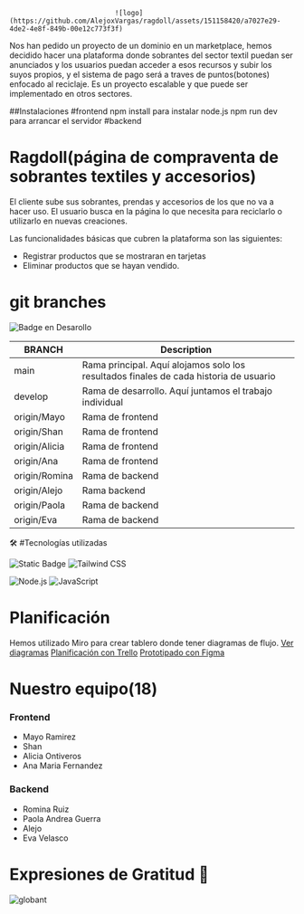 
                              ![logo](https://github.com/AlejoxVargas/ragdoll/assets/151158420/a7027e29-4de2-4e8f-849b-00e12c773f3f)


Nos han pedido un proyecto de un dominio en un marketplace, hemos decidido hacer una plataforma donde sobrantes del sector textil puedan ser anunciados y los usuarios puedan acceder a esos recursos y subir los suyos propios, y el sistema de pago será a traves de puntos(botones) enfocado al reciclaje. Es un proyecto escalable y que puede ser implementado en otros sectores.

##Instalaciones
#frontend
npm install para instalar node.js
npm run dev para arrancar el servidor
#backend

# Ragdoll(página de compraventa de sobrantes textiles y accesorios)

El cliente sube sus sobrantes, prendas y accesorios de los que no va a hacer uso.
El usuario busca en la página lo que necesita para reciclarlo o utilizarlo en nuevas creaciones.

Las funcionalidades básicas que cubren la plataforma son las siguientes:
- Registrar productos que se mostraran en tarjetas
- Eliminar productos que se hayan vendido.

# git branches
   ![Badge en Desarollo](https://img.shields.io/badge/STATUS-EN%20DESAROLLO-green)


| BRANCH   | Description                                                                           |
| -------- | ------------------------------------------------------------------------------------- |
| main     | Rama principal. Aquí alojamos solo los resultados finales de cada historia de usuario |
| develop      | Rama de desarrollo. Aquí juntamos el trabajo individual|
| origin/Mayo| Rama de frontend|
| origin/Shan| Rama de frontend|
| origin/Alicia  | Rama de frontend|
| origin/Ana| Rama de frontend|
| origin/Romina| Rama de backend|
| origin/Alejo  | Rama backend|
| origin/Paola| Rama de backend|
| origin/Eva | Rama de backend|

🛠️ #Tecnologías utilizadas

![Static Badge](https://img.shields.io/badge/React-v%208.2.43-green?logo=react) 
![Tailwind CSS](https://img.shields.io/badge/Tailwind%20CSS-v2.2.19-blue?logo=tailwind-css)

![Node.js](https://img.shields.io/badge/Node.js-v14.17.6-green?logo=node.js)
![JavaScript](https://img.shields.io/badge/JavaScript-ES6-yellow?logo=javascript)

# Planificación
Hemos utilizado Miro para crear tablero donde tener  diagramas de flujo.
[Ver diagramas](https://miro.com/app/board/uXjVNqL-ueQ=/)
[Planificación con Trello](https://trello.com/b/GxLkIZ9k/hackathon-grupo-18)
[Prototipado con Figma](https://www.figma.com/file/NuoRtU7GcLemidoKmBIzfO/RAGDOLL.COM?type=design&node-id=0-1&mode=design&t=EKAkpU02OOFX2kWU-0)


# Nuestro equipo(18)

### Frontend
- Mayo Ramirez
- Shan
- Alicia Ontiveros
- Ana Maria Fernandez

### Backend
- Romina Ruiz
- Paola Andrea Guerra
- Alejo
- Eva Velasco

# Expresiones de Gratitud 🎁

![globant](https://seeklogo.com/images/G/Globant-logo-824E22435D-seeklogo.com.gif)









